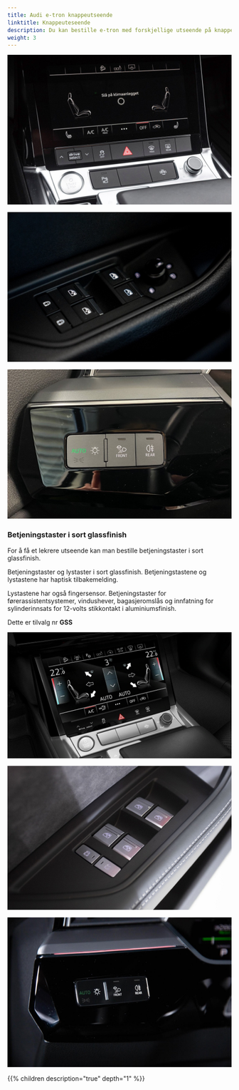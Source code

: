 ```yaml
---
title: Audi e-tron knappeutseende
linktitle: Knappeuteseende
description: Du kan bestille e-tron med forskjellige utseende på knapper
weight: 3
---
```


![Glassknapper](standardbuttons.jpg "Standardknapper for MMI")

![Glassknapper](standardbuttons2.jpg "Standardknapper for elektriske vinduer")

![Glassknapper](standardbuttons3.jpg "Standardknapper for lys")

### Betjeningstaster i sort glassfinish

For å få et lekrere utseende kan man bestille betjeningstaster i sort glassfinish.

Betjeningstaster og lystaster i sort glassfinish. Betjeningstastene og lystastene har haptisk tilbakemelding.

Lystastene har også fingersensor. Betjeningstaster for førerassistentsystemer, vindushever, bagasjeromslås og innfatning
for sylinderinnsats for 12-volts stikkontakt i aluminiumsfinish.

Dette er tilvalg nr **GSS**

![Glassknapper](glasbuttons.jpg "Betjeningstaster i sort glassfinish")

![Glassknapper](glasbuttons2.jpg "Oppgraderte knapper i dører for vindusheiser")

![Glassknapper](glasbuttons3.jpg "Oppgraderte knapper for lys")


{{% children description="true" depth="1" %}}